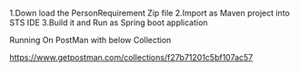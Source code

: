 1.Down load the PersonRequirement Zip file
2.Import as Maven project into STS IDE
3.Build it and Run as Spring boot application

Running On PostMan with below Collection

https://www.getpostman.com/collections/f27b71201c5bf107ac57